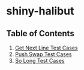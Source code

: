 # shiny-halibut

## Table of Contents

<ol>
	<li><a href="https://github.com/trici-a/shiny-halibut/tree/main/gnl_test_cases">Get Next Line Test Cases</a></li>
	<li><a href="https://github.com/trici-a/shiny-halibut/tree/main/push_swap_test_cases">Push Swap Test Cases</a></li>
	<li><a href="https://github.com/trici-a/shiny-halibut/tree/main/so_long_maps">So Long Test Cases</a></li>
</ol>